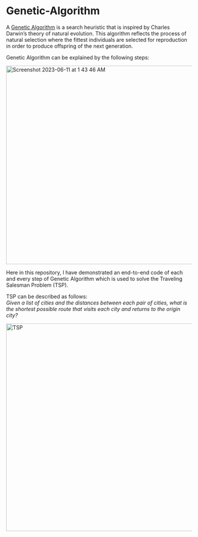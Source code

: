 # Genetic-Algorithm
A [Genetic Algorithm](https://en.wikipedia.org/wiki/Genetic_algorithm) is a search heuristic that is inspired by Charles Darwin’s theory of natural 
evolution. This algorithm reflects the process of natural selection where the fittest individuals are selected for reproduction in order to produce 
offspring of the next generation.  

Genetic Algorithm can be explained by the following steps:  

<img width="538" alt="Screenshot 2023-06-11 at 1 43 46 AM" src="https://github.com/ps1899/Genetic-Algorithm/assets/52563094/0c9c3f86-b64b-4eda-8afb-ab06e3563f52"> 

Here in this repository, I have demonstrated an end-to-end code of each and every step of Genetic Algorithm which is used to solve the Traveling Salesman Problem (TSP).  

TSP can be described as follows:  
*Given a list of cities and the distances between each pair of cities, what is the shortest possible route that visits each city and returns to the origin city?*  

<img width="563" alt="TSP" src="https://github.com/ps1899/Genetic-Algorithm/assets/52563094/36601a03-a8f5-49eb-9027-4e9771cef228">
